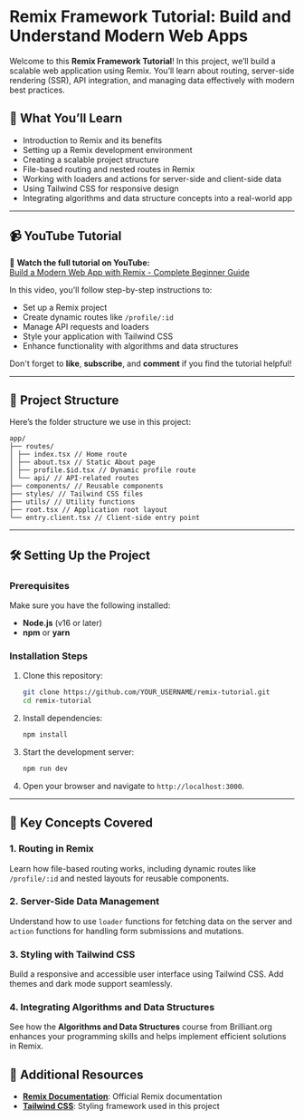 # Remix Framework Tutorial: Build and Understand Modern Web Apps

Welcome to this **Remix Framework Tutorial**! In this project, we’ll build a scalable web application using Remix. You’ll learn about routing, server-side rendering (SSR), API integration, and managing data effectively with modern best practices.

## 🚀 What You’ll Learn

- Introduction to Remix and its benefits
- Setting up a Remix development environment
- Creating a scalable project structure
- File-based routing and nested routes in Remix
- Working with loaders and actions for server-side and client-side data
- Using Tailwind CSS for responsive design
- Integrating algorithms and data structure concepts into a real-world app

---

## 📹 YouTube Tutorial

🎥 **Watch the full tutorial on YouTube:**  
[Build a Modern Web App with Remix - Complete Beginner Guide](https://www.youtube.com/@pedrotechnologies)

In this video, you'll follow step-by-step instructions to:

- Set up a Remix project
- Create dynamic routes like `/profile/:id`
- Manage API requests and loaders
- Style your application with Tailwind CSS
- Enhance functionality with algorithms and data structures

Don't forget to **like**, **subscribe**, and **comment** if you find the tutorial helpful!

---

## 📂 Project Structure

Here’s the folder structure we use in this project:

```
app/
├── routes/
│ ├── index.tsx // Home route
│ ├── about.tsx // Static About page
│ ├── profile.$id.tsx // Dynamic profile route
│ └── api/ // API-related routes
├── components/ // Reusable components
├── styles/ // Tailwind CSS files
├── utils/ // Utility functions
├── root.tsx // Application root layout
└── entry.client.tsx // Client-side entry point
```

---

## 🛠️ Setting Up the Project

### Prerequisites

Make sure you have the following installed:

- **Node.js** (v16 or later)
- **npm** or **yarn**

### Installation Steps

1. Clone this repository:
   ```bash
   git clone https://github.com/YOUR_USERNAME/remix-tutorial.git
   cd remix-tutorial
   ```

2. Install dependencies:
   ```bash
   npm install
   ```

3. Start the development server:
   ```bash
   npm run dev
   ```

4. Open your browser and navigate to `http://localhost:3000`.

---

## 📖 Key Concepts Covered

### 1. **Routing in Remix**

Learn how file-based routing works, including dynamic routes like `/profile/:id` and nested layouts for reusable components.

### 2. **Server-Side Data Management**

Understand how to use `loader` functions for fetching data on the server and `action` functions for handling form submissions and mutations.

### 3. **Styling with Tailwind CSS**

Build a responsive and accessible user interface using Tailwind CSS. Add themes and dark mode support seamlessly.

### 4. **Integrating Algorithms and Data Structures**

See how the **Algorithms and Data Structures** course from Brilliant.org enhances your programming skills and helps implement efficient solutions in Remix.


## 🔗 Additional Resources

- **[Remix Documentation](https://remix.run/docs)**: Official Remix documentation
- **[Tailwind CSS](https://tailwindcss.com/)**: Styling framework used in this project
